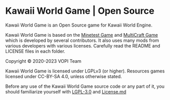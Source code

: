 Kawaii World Game | Open Source 
=============================

Kawaii World Game is an Open Source game for Kawaii World Engine.

Kawaii World Game is based on the [Minetest Game](https://github.com/minetest/minetest_game) and [MultiCraft Game](https://github.com/MultiCraft/MultiCraft_game) which is developed by several contributors.
It also uses many mods from various developers with various licenses. Carefully read the README and LICENSE files in each folder.

Copyright © 2020-2023 VOPI Team

Kawaii World Game is licensed under LGPLv3 (or higher). Resources games licensed under CC-BY-SA 4.0, unless otherwise stated.

Before any use of the Kawaii World Game source code or any part of it, you should familiarize yourself with [LGPL-3.0](doc/LGPL-3.0.md) and [License.md](doc/Licence.md)
